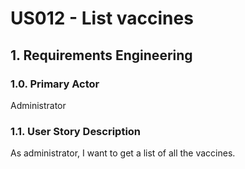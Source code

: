 # US012 - List vaccines

## 1. Requirements Engineering

### 1.0. Primary Actor
Administrator

### 1.1. User Story Description
As administrator, I want to get a list of all the vaccines.